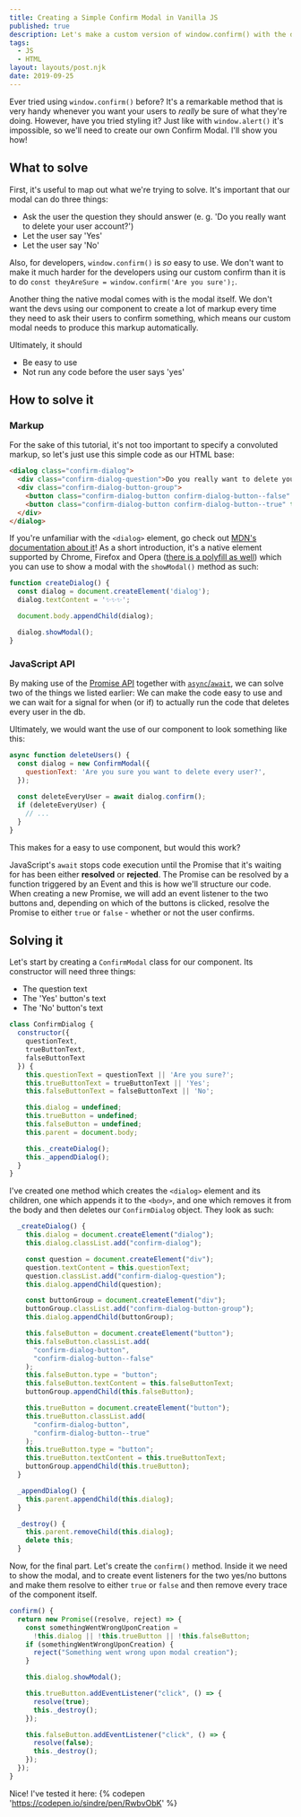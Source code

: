 ```yaml
---
title: Creating a Simple Confirm Modal in Vanilla JS
published: true
description: Let's make a custom version of window.confirm() with the dialog element and the Promise API!
tags: 
  - JS
  - HTML
layout: layouts/post.njk
date: 2019-09-25
---
```


Ever tried using `window.confirm()` before? It's a remarkable method that is very handy whenever you want your users to *really* be sure of what they're doing. However, have you tried styling it? Just like with `window.alert()` it's impossible, so we'll need to create our own Confirm Modal. I'll show you how!

## What to solve

First, it's useful to map out what we're trying to solve. It's important that our modal can do three things:

- Ask the user the question they should answer (e. g. 'Do you really want to delete your user account?')
- Let the user say 'Yes'
- Let the user say 'No'

Also, for developers, `window.confirm()` is *so* easy to use. We don't want to make it much harder for the developers using our custom confirm than it is to do `const theyAreSure = window.confirm('Are you sure');`.

Another thing the native modal comes with is the modal itself. We don't want the devs using our component to create a lot of markup every time they need to ask their users to confirm something, which means our custom modal needs to produce this markup automatically.

Ultimately, it should

- Be easy to use
- Not run any code before the user says 'yes'

## How to solve it

### Markup

For the sake of this tutorial, it's not too important to specify a convoluted markup, so let's just use this simple code as our HTML base:

```html
<dialog class="confirm-dialog">
  <div class="confirm-dialog-question">Do you really want to delete your user account?</div>
  <div class="confirm-dialog-button-group">
    <button class="confirm-dialog-button confirm-dialog-button--false" type="button">Noo</button>
    <button class="confirm-dialog-button confirm-dialog-button--true" type="button">Yes!</button>
  </div>
</dialog>
```

If you're unfamiliar with the `<dialog>` element, go check out [MDN's documentation about it](https://developer.mozilla.org/en-US/docs/Web/HTML/Element/dialog)! As a short introduction, it's a native element supported by Chrome, Firefox and Opera ([there is a polyfill as well](https://github.com/GoogleChrome/dialog-polyfill)) which you can use to show a modal with the `showModal()` method as such:

```javascript
function createDialog() {
  const dialog = document.createElement('dialog');
  dialog.textContent = '✨✨✨';

  document.body.appendChild(dialog);

  dialog.showModal();
}
```

### JavaScript API

By making use of the [Promise API](https://developer.mozilla.org/en-US/docs/Web/JavaScript/Reference/Global_Objects/Promise) together with [`async`/`await`](https://developer.mozilla.org/en-US/docs/Web/JavaScript/Reference/Statements/async_function), we can solve two of the things we listed earlier: We can make the code easy to use and we can wait for a signal for when (or if) to actually run the code that deletes every user in the db.

Ultimately, we would want the use of our component to look something like this:

```javascript
async function deleteUsers() {
  const dialog = new ConfirmModal({
    questionText: 'Are you sure you want to delete every user?',
  });
  
  const deleteEveryUser = await dialog.confirm();
  if (deleteEveryUser) {
    // ...
  }
}
```

This makes for a easy to use component, but would this work?

JavaScript's `await`   stops code execution until the Promise that it's waiting for has been either **resolved** or **rejected**. The Promise can be resolved by  a function triggered by an Event and this is how we'll structure our code. When creating a new Promise, we will add an event listener to the two buttons and, depending on which of the buttons is clicked, resolve the Promise to either `true` or `false` - whether or not the user confirms.

## Solving it

Let's start by creating a `ConfirmModal` class for our component. Its constructor will need three things:

- The question text
- The 'Yes' button's text
- The 'No' button's text

```javascript
class ConfirmDialog {
  constructor({
    questionText,
    trueButtonText,
    falseButtonText
  }) {
    this.questionText = questionText || 'Are you sure?';
    this.trueButtonText = trueButtonText || 'Yes';
    this.falseButtonText = falseButtonText || 'No';

    this.dialog = undefined;
    this.trueButton = undefined;
    this.falseButton = undefined;
    this.parent = document.body;

    this._createDialog();
    this._appendDialog();
  }
}
```

I've created one method which creates the `<dialog>` element and its children, one which appends it to the `<body>`, and one which removes it from the body and then deletes our `ConfirmDialog` object. They look as such:

```javascript
  _createDialog() {
    this.dialog = document.createElement("dialog");
    this.dialog.classList.add("confirm-dialog");

    const question = document.createElement("div");
    question.textContent = this.questionText;
    question.classList.add("confirm-dialog-question");
    this.dialog.appendChild(question);

    const buttonGroup = document.createElement("div");
    buttonGroup.classList.add("confirm-dialog-button-group");
    this.dialog.appendChild(buttonGroup);

    this.falseButton = document.createElement("button");
    this.falseButton.classList.add(
      "confirm-dialog-button",
      "confirm-dialog-button--false"
    );
    this.falseButton.type = "button";
    this.falseButton.textContent = this.falseButtonText;
    buttonGroup.appendChild(this.falseButton);

    this.trueButton = document.createElement("button");
    this.trueButton.classList.add(
      "confirm-dialog-button",
      "confirm-dialog-button--true"
    );
    this.trueButton.type = "button";
    this.trueButton.textContent = this.trueButtonText;
    buttonGroup.appendChild(this.trueButton);
  }

  _appendDialog() {
    this.parent.appendChild(this.dialog);
  }

  _destroy() {
    this.parent.removeChild(this.dialog);
    delete this;
  }
```

Now, for the final part. Let's create the `confirm()` method. Inside it we need to show the modal, and to create event listeners for the two yes/no buttons and make them resolve to either `true` or `false` and then remove every trace of the component itself.

```javascript
confirm() {
  return new Promise((resolve, reject) => {
    const somethingWentWrongUponCreation =
      !this.dialog || !this.trueButton || !this.falseButton;
    if (somethingWentWrongUponCreation) {
      reject("Something went wrong upon modal creation");
    }

    this.dialog.showModal();

    this.trueButton.addEventListener("click", () => {
      resolve(true);
      this._destroy();
    });

    this.falseButton.addEventListener("click", () => {
      resolve(false);
      this._destroy();
    });
  });
}
```

Nice! I've tested it here:
{% codepen 'https://codepen.io/sindre/pen/RwbvObK' %}
